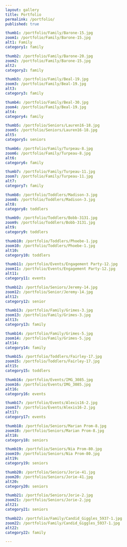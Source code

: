 ```yaml
---
layout: gallery
title: Portfolio
permalink: /portfolio/
published: true

thumb1: /portfolio/Family/Barone-15.jpg
zoom1: /portfolio/Family/Barone-15.jpg
alt1: Family
category1: family

thumb2: /portfolio/Family/Barone-20.jpg
zoom2: /portfolio/Family/Barone-15.jpg
alt2: 
category2: family

thumb3: /portfolio/Family/Beal-19.jpg
zoom3: /portfolio/Family/Beal-19.jpg
alt3: 
category3: family

thumb4: /portfolio/Family/Beal-30.jpg
zoom4: /portfolio/Family/Beal-19.jpg
alt4: 
category4: family

thumb5: /portfolio/Seniors/Lauren16-18.jpg
zoom5: /portfolio/Seniors/Lauren16-18.jpg
alt5: 
category5: seniors

thumb6: /portfolio/Family/Turpeau-8.jpg
zoom6: /portfolio/Family/Turpeau-8.jpg
alt6: 
category6: family

thumb7: /portfolio/Family/Turpeau-11.jpg
zoom7: /portfolio/Family/Turpeau-11.jpg
alt7: 
category7: family

thumb8: /portfolio/Toddlers/Madison-3.jpg
zoom8: /portfolio/Toddlers/Madison-3.jpg
alt8: 
category8: toddlers

thumb9: /portfolio/Toddlers/Bobb-3131.jpg
zoom9: /portfolio/Toddlers/Bobb-3131.jpg
alt9: 
category9: toddlers

thumb10: /portfolio/Toddlers/Phoebe-1.jpg
zoom10: /portfolio/Toddlers/Phoebe-1.jpg
alt10: 
category10: toddlers

thumb11: /portfolio/Events/Engagement Party-12.jpg
zoom11: /portfolio/Events/Engagement Party-12.jpg
alt11: 
category11: events

thumb12: /portfolio/Seniors/Jeremy-14.jpg
zoom12: /portfolio/Senior/Jeremy-14.jpg
alt12: 
category12: senior

thumb13: /portfolio/Family/Grimes-3.jpg
zoom13: /portfolio/Family/Grimes-3.jpg
alt13: 
category13: family

thumb14: /portfolio/Family/Grimes-5.jpg
zoom14: /portfolio/Family/Grimes-5.jpg
alt14: 
category14: family

thumb15: /portfolio/Toddlers/Fairley-17.jpg
zoom15: /portfolio/Toddlers/Fairley-17.jpg
alt15: 
category15: toddlers

thumb16: /portfolio/Events/IMG_3085.jpg
zoom16: /portfolio/Events/IMG_3085.jpg
alt16: 
category16: events

thumb17: /portfolio/Events/Alexis16-2.jpg
zoom17: /portfolio/Events/Alexis16-2.jpg
alt17: 
category17: events

thumb18: /portfolio/Seniors/Marian Prom-8.jpg
zoom18: /portfolio/Seniors/Marian Prom-8.jpg
alt18: 
category18: seniors

thumb19: /portfolio/Seniors/Nia Prom-80.jpg
zoom19: /portfolio/Seniors/Nia Prom-80.jpg
alt19: 
category19: seniors

thumb20: /portfolio/Seniors/Jorie-41.jpg
zoom20: /portfolio/Seniors/Jorie-41.jpg
alt20: 
category20: seniors

thumb21: /portfolio/Seniors/Jorie-2.jpg
zoom21: /portfolio/Seniors/Jorie-2.jpg
alt21: 
category21: seniors

thumb22: /portfolio/Family/Candid_Giggles_5937-1.jpg
zoom22: /portfolio/Family/Candid_Giggles_5937-1.jpg
alt22: 
category22: family

---
```

